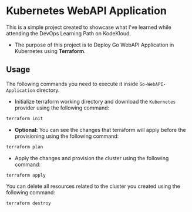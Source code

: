 # Kubernetes WebAPI Application

This is a simple project created to showcase what I've learned while attending the DevOps Learning Path on KodeKloud.
- The purpose of this project is to Deploy Go WebAPI Application in Kubernetes using **Terraform**.

## Usage
The following commands you need to execute it inside `Go-WebAPI-Application` directory.
- Initialize terraform working directory and download the `Kubernetes` provider using the following command:
```bash
terraform init
```
- **Optional:** You can see the changes that terraform will apply before the provisioning using the following command:
```bash
terraform plan
```
- Apply the changes and provision the cluster using the following command:
```bash
terraform apply
```
You can delete all resources related to the cluster you created using the following command:
```bash
terraform destroy
```